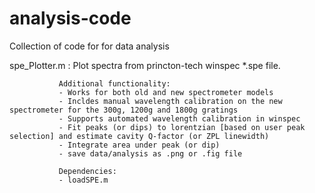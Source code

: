 # analysis-code
Collection of code for for data analysis 


spe_Plotter.m : Plot spectra from princton-tech winspec *.spe file. 

               Additional functionality:
               - Works for both old and new spectrometer models
               - Incldes manual wavelength calibration on the new spectrometer for the 300g, 1200g and 1800g gratings
               - Supports automated wavelength calibration in winspec
               - Fit peaks (or dips) to lorentzian [based on user peak selection] and estimate cavity Q-factor (or ZPL linewidth)
               - Integrate area under peak (or dip)
               - save data/analysis as .png or .fig file
               
               Dependencies:
               - loadSPE.m
               
